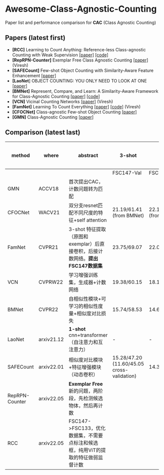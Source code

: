 # Awesome-Class-Agnostic-Counting

Paper list and performance comparison for **CAC** (Class Agnostic Counting)



## Papers (latest first)

- **[RCC]** Learning to Count Anything: Reference-less Class-agnostic Counting with Weak Supervision [[paper]](https://arxiv.org/pdf/2205.10203.pdf) [[code]](https://github.com/ActiveVisionLab/LearningToCountAnything)
- **[RepRPN-Counter]** Exemplar Free Class Agnostic Counting [[paper]](https://arxiv.org/pdf/2205.14212.pdf) (Viresh)
- **[SAFECount]** Few-shot Object Counting with Similarity-Aware Feature Enhancement [[paper]](https://arxiv.org/pdf/2201.08959.pdf)
- **[LaoNet**] OBJECT COUNTING: YOU ONLY NEED TO LOOK AT ONE [[paper]](https://arxiv.org/pdf/2112.05993.pdf)
- **[BMNet]** Represent, Compare, and Learn: A Similarity-Aware Framework for Class-Agnostic Counting [[paper]](https://openaccess.thecvf.com/content/CVPR2022/papers/Shi_Represent_Compare_and_Learn_A_Similarity-Aware_Framework_for_Class-Agnostic_Counting_CVPR_2022_paper.pdf) [[code]](https://github.com/flyinglynx/Bilinear-Matching-Network)
- **[VCN]** Vicinal Counting Networks [[paper]](https://openaccess.thecvf.com/content/CVPR2022W/L3D-IVU/papers/Ranjan_Vicinal_Counting_Networks_CVPRW_2022_paper.pdf) (Viresh)
- **[FamNet]** Learning To Count Everything [[paper]](https://openaccess.thecvf.com/content/CVPR2021/papers/Ranjan_Learning_To_Count_Everything_CVPR_2021_paper.pdf) [[code]](https://github.com/cvlab-stonybrook/LearningToCountEverything) (Viresh)
- **[CFOCNet]** Class-agnostic Few-shot Object Counting [[paper]](https://openaccess.thecvf.com/content/WACV2021/papers/Yang_Class-Agnostic_Few-Shot_Object_Counting_WACV_2021_paper.pdf)
- **[GMN]** Class-Agnostic Counting [[paper]](https://arxiv.org/pdf/1811.00472.pdf)



## Comparison (latest last)

| method         | where      | abstract                                                     | 3-shot                                     |                           | 1-shot                         |              | reference-less (all result below is from RCC) |              |
| -------------- | ---------- | ------------------------------------------------------------ | ------------------------------------------ | ------------------------- | ------------------------------ | ------------ | --------------------------------------------- | ------------ |
|                |            |                                                              | FSC147-Val                                 | FSC147-Test               | FSC147-Val                     | FSC147-Test  | FSC147-Val                                    | FSC147-Test  |
| GMN            | ACCV18     | 首次提出CAC，计数问题转为匹配                                |                                            |                           | 29.66/89.81                    | 26.52/124.57 | 39.02/106.06                                  | 37.86/141.39 |
| CFOCNet        | WACV21     | 双分支resnet匹配不同尺度的特征+self attention                | 21.19/61.41  (from BMNet)                  | 22.10/112.71 (from BMNet) |                                |              |                                               |              |
| FamNet         | CVPR21     | 3-shot 特征提取（原图和exemplar）后直接卷积，后接计数网络。**提出FSC147数据集** | 23.75/69.07                                | 22.08/99.54               | 26.55/77.01                    | 26.76/110.95 | 32.15/98.7 5                                  | 32.27/131.46 |
| VCN            | CVPRW22    | 学习增强训练集，生成器+计数网络                              | 19.38/60.15                                | 18.17/95.60               |                                |              |                                               |              |
| BMNet          | CVPR22     | 自相似性模块+可学习的相似性度量+相似度对比损失               | 15.74/58.53                                | 14.62/91.83               | 17.89/61.12                    | 16.89/96.65  |                                               |              |
| LaoNet         | arxiv21.12 | **1-shot** cnn+transformer（自注意力和互注意力）             | -                                          | -                         | 17.11/56.81                    | 15.78/97.15  |                                               |              |
| SAFECount      | arxiv22.01 | 相似度对比模块+特征增强模块（动态卷积）                      | 15.28/47.20 (11.60/45.05 cross-validation) | 14.32/85.54               | (13.03/48.77 cross-validation) |              |                                               |              |
| RepRPN-Counter | arxiv22.05 | **Exemplar Free** 新的问题，两阶段，先检测候选物体，然后再计数  |                                            |                           |                                |              | 29.24/98.11                                   | 26.66/129.11 |
| RCC            | arxiv22.05 |  FSC147->FSC133，优化数据集，不需要点标注和候选框，纯用ViT的提取的特征做弱监督计数  |                                            |                           |                                |              | 17.49/58.81                                   | 17.12/104.53 |

